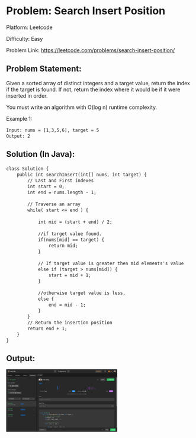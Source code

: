 # Problem: Search Insert Position

Platform: Leetcode

Difficulty: Easy

Problem Link: https://leetcode.com/problems/search-insert-position/

## Problem Statement:

Given a sorted array of distinct integers and a target value, return the index if the target is found. If not, return the index where it would be if it were inserted in order.

You must write an algorithm with O(log n) runtime complexity.

Example 1:

    Input: nums = [1,3,5,6], target = 5
    Output: 2

## Solution (In Java):
       
    class Solution {
        public int searchInsert(int[] nums, int target) {
            // Last and First indexes
            int start = 0;
            int end = nums.length - 1;
            
            // Traverse an array
            while( start <= end ) {
                
                int mid = (start + end) / 2;
                
                //if target value found.
                if(nums[mid] == target) {
                    return mid;
                }
                
                // If target value is greater then mid elements's value
                else if (target > nums[mid]) {
                    start = mid + 1;
                }
                
                //otherwise target value is less, 
                else {
                    end = mid - 1;
                }
            }
            // Return the insertion position
            return end + 1;
        }
    }

## Output:
<img
  src="Output.png"
  alt="Alt text"
  title="Optional title"
  style="display: inline-block; margin: 0 auto; max-width: 300px">








